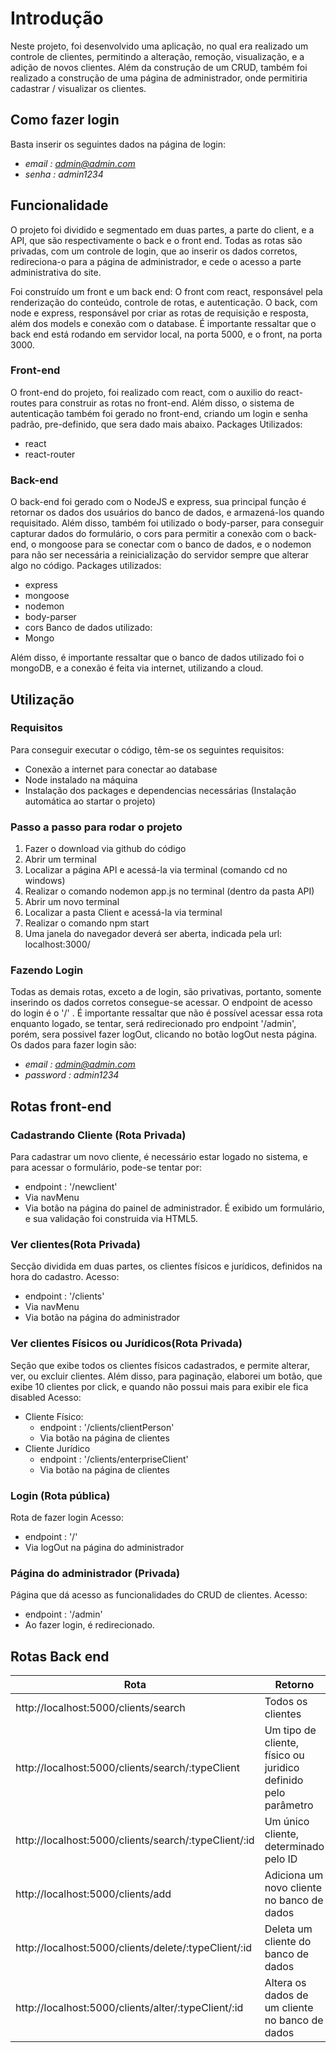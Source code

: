 # Introdução
Neste projeto, foi desenvolvido uma aplicação, no qual era realizado um controle de clientes, permitindo a alteração, remoção, visualização, e a adição de novos clientes.
Além da construção de um CRUD, também foi realizado a construção de uma página de administrador, onde permitiria cadastrar / visualizar os clientes.

## Como fazer login
Basta inserir os seguintes dados na página de login:
* *email : admin@admin.com*
* *senha : admin1234*
## Funcionalidade
O projeto foi dividido e segmentado em duas partes, a parte do client, e a API, que são respectivamente o back e o front end.
Todas as rotas são privadas, com um controle de login, que ao inserir os dados corretos, redireciona-o para a página de administrador, e cede o acesso a parte administrativa do site.

Foi construído um front e um back end:
O front com react, responsável pela renderização do conteúdo, controle de rotas, e autenticação.
O back, com node e express, responsável por criar as rotas de requisição e resposta, além dos models e conexão com o database.
É importante ressaltar que o back end está rodando em servidor local, na porta 5000, e o front, na porta 3000.
### Front-end
O front-end do projeto, foi realizado com react, com o auxilio do react-routes para construir as rotas no front-end.
Além disso, o sistema de autenticação também foi gerado no front-end, criando um login e senha padrão, pre-definido, que sera dado mais abaixo.
Packages Utilizados:
 * react
 * react-router
 
### Back-end
O back-end foi gerado com o NodeJS e express, sua principal função é retornar os dados dos usuários do banco de dados, e armazená-los quando requisitado.
Além disso, também foi utilizado o body-parser, para conseguir capturar dados do formulário, o cors para permitir a conexão com o back-end, o mongoose para se conectar com o banco de dados, e o nodemon para não ser necessária a reinicialização do servidor sempre que alterar algo no código.
Packages utilizados:
 * express
 * mongoose
 * nodemon
 * body-parser
 * cors
Banco de dados utilizado:
* Mongo

Além disso, é importante ressaltar que o banco de dados utilizado foi o mongoDB, e a conexão é feita via internet, utilizando a cloud.
 
 ## Utilização
 
### Requisitos
 Para conseguir executar o código, têm-se os seguintes requisitos:
 * Conexão a internet para conectar ao database
 * Node instalado na máquina
 * Instalação dos packages e dependencias necessárias (Instalação automática ao startar o projeto)
### Passo a passo para rodar o projeto
1. Fazer o download via github do código
2. Abrir um terminal
3. Localizar a página API e acessá-la via terminal (comando cd no windows)
4. Realizar o comando nodemon app.js no terminal (dentro da pasta API)
5. Abrir um novo terminal
6. Localizar a pasta Client e acessá-la via terminal
7. Realizar o comando npm start
8. Uma janela do navegador deverá ser aberta, indicada pela url: localhost:3000/
### Fazendo Login
Todas as demais rotas, exceto a de login, são privativas, portanto, somente inserindo os dados corretos consegue-se acessar. O endpoint de acesso do login é o '/' .
É importante ressaltar que não é possível acessar essa rota enquanto logado, se tentar, será redirecionado pro endpoint '/admin', porém, sera possivel fazer logOut, clicando no botão logOut nesta página.
Os dados para fazer login são:
 * *email : admin@admin.com*
 * *password : admin1234*
 
## Rotas front-end

### Cadastrando Cliente (Rota Privada)
Para cadastrar um novo cliente, é necessário estar logado no sistema, e para acessar o formulário, pode-se tentar por:
* endpoint : '/newclient'
* Via navMenu
* Via botão na página do painel de administrador.
É exibido um formulário, e sua validação foi construida via HTML5.

### Ver clientes(Rota Privada)
Secção dividida em duas partes, os clientes físicos e jurídicos, definidos na hora do cadastro.
Acesso:
* endpoint : '/clients'
* Via navMenu
* Via botão na página do administrador

### Ver clientes Físicos ou Jurídicos(Rota Privada)
Seção que exibe todos os clientes físicos cadastrados, e permite alterar, ver, ou excluir clientes.
Além disso, para paginação, elaborei um botão, que exibe 10 clientes por click, e quando não possui mais para exibir ele fica disabled
Acesso:
* Cliente Físico:
  * endpoint : '/clients/clientPerson'
  * Via botão na página de clientes
* Cliente Jurídico
  * endpoint : '/clients/enterpriseClient'
  * Via botão na página de clientes

### Login (Rota pública)
Rota de fazer login
Acesso:
* endpoint : '/'
* Via logOut na página do administrador

### Página do administrador (Privada)
Página que dá acesso as funcionalidades do CRUD de clientes.
Acesso:
* endpoint : '/admin'
* Ao fazer login, é redirecionado.

## Rotas Back end
Rota   | Retorno
--------- | ------
http://localhost:5000/clients/search | Todos os clientes
http://localhost:5000/clients/search/:typeClient | Um tipo de cliente, físico ou juridico definido pelo parâmetro
http://localhost:5000/clients/search/:typeClient/:id | Um único cliente, determinado pelo ID
http://localhost:5000/clients/add | Adiciona um novo cliente no banco de dados
http://localhost:5000/clients/delete/:typeClient/:id | Deleta um cliente do banco de dados
http://localhost:5000/clients/alter/:typeClient/:id | Altera os dados de um cliente no banco de dados




